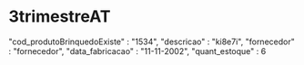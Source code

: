 # 3trimestreAT

"cod_produtoBrinquedoExiste" : "1534",
    "descricao" : "ki8e7i",
    "fornecedor" : "fornecedor",
    "data_fabricacao" : "11-11-2002",
    "quant_estoque" : 6